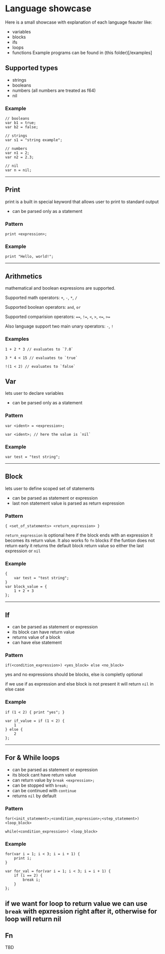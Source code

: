 # Language showcase
Here is a small showcase with explanation of each language feauter like:
- variables
- blocks
- ifs
- loops
- functions
Example programs can be found in (this folder)[/examples]


## Supported types
- strings
- booleans
- numbers (all numbers are treated as f64)
- nil
### Example
```
// booleans
var b1 = true;
var b2 = false;

// strings
var s1 = "string example";

// numbers
var n1 = 2;
var n2 = 2.3;

// nil
var n = nil;

```

---

## Print
print is a built in special keyword that allows user to print to standard output
- can be parsed only as a statement
### Pattern
```
print <expression>;
```
### Example
```
print "Hello, world!";
```

---

## Arithmetics
mathematical and boolean expressions are supported.

Supported math operators: `+`, `-`, `*`, `/`

Supported boolean operators: `and`, `or`

Supported comparision operators: `==`, `!=`, `<`, `>`, `<=`, `>=`

Also language support two main unary operators: `-`, `!`

### Examples
```
1 + 2 * 3 // evaluates to `7.0`
```
```
3 * 4 < 15 // evaluates to `true`
```
```
!(1 < 2) // evaluates to `false`
```

## Var
lets user to declare variables
- can be parsed only as a statement
### Pattern
```
var <ident> = <expression>;
```
```
var <ident>; // here the value is `nil`
```
### Example
```
var test = "test string";
```

---

## Block
lets user to define scoped set of statements
- can be parsed as statement or expression
- last non statement value is parsed as return expression
### Pattern
```
{ <set_of_statements> <return_expression> }
```
`return_expression` is optional here if the block ends with an expression it becomes its return value. It also works fo `fn` blocks if the funtion does not return early it returns the default block return value so either the last expression or `nil`
### Example
```
{
    var test = "test string";
}
var block_value = {
    1 + 2 + 3
};

```


---

## If
- can be parsed as statement or expression
- its block can have return value
- returns value of a block
- can have else statement
### Pattern
```
if(<condition_expression>) <yes_block> else <no_block>
```
yes and no expressions should be blocks, else is completly optional

if we use if as expression and else block is not present it will return `nil` in else case
### Example
```
if (1 < 2) { print "yes"; }

var if_value = if (1 < 2) {
    1
} else {
    2
};
```


---

## For & While loops
- can be parsed as statement or expression
- its block cant have return value
- can return value by `break <expression>;`
- can be stopped with `break;`
- can be continued with `continue`
- returns `nil` by default
### Pattern
```
for(<init_statement>;<condition_expression>;<step_statement>) <loop_block>
```
```
while(<condition_expression>) <loop_block>
```
### Example
```
for(var i = 1; i < 3; i = i + 1) {
    print i;
}

var for_val = for(var i = 1; i < 3; i = i + 1) {
    if (i == 2) {
        break i;
    }
};
```
if we want for loop to return value we can use `break` with epxression right after it, otherwise for loop will return nil
---

## Fn
TBD
